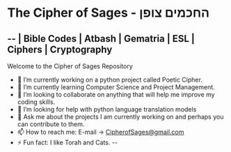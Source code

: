 <h1>The Cipher of Sages - החכמים צופן </h1>

--
| Bible Codes | Atbash | Gematria | ESL | Ciphers | Cryptography
--

Welcome to the Cipher of Sages Repository

- 🔭 I’m currently working on a python project called Poetic Cipher. 
- 🌱 I’m currently learning Computer Science and Project Management.
- 👯 I’m looking to collaborate on anything that will help me improve my coding skills.
- 🤔 I’m looking for help with python language translation models
- 💬 Ask me about the projects I am currently working on and perhaps you can contribute to them.
- 📫 How to reach me: E-mail -> CipherofSages@gmail.com
- ⚡ Fun fact: I like Torah and Cats.
--
